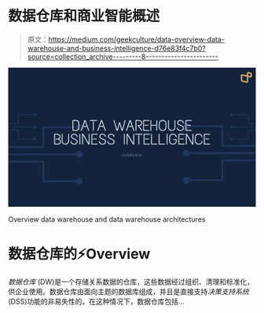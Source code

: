 # 数据仓库和商业智能概述

> 原文：<https://medium.com/geekculture/data-overview-data-warehouse-and-business-intelligence-d76e83f4c7b0?source=collection_archive---------8----------------------->

![](img/76738046fd319f8f260c271fe84d6031.png)

Overview data warehouse and data warehouse architectures

# 数据仓库的⚡️Overview

*数据仓库* (DW)是一个存储关系数据的仓库，这些数据经过组织、清理和标准化，供企业使用。数据仓库由面向主题的数据库组成，并且是直接支持*决策支持系统* (DSS)功能的非易失性的。在这种情况下，数据仓库包括…